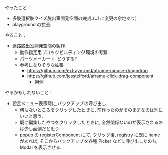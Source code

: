 やったこと：

- 多肢選択肢クイズ脱出室開発空間の完成.(UI に変更の余地あり)
- playground の拡張.

やること：

- 迷路脱出室開発空間の製作.
  - 動作指定用ブロックビルディング環境の考察.
  - パーツメーカー <- どうする?
  - 参考になりそうな拡張
    - <https://github.com/extraymond/aframe-mouse-dragndrop>
    - <https://github.com/jesstelford/aframe-click-drag-component>
      - [用例](https://jesstelford.github.io/aframe-click-drag-component/)

やるかもしれないこと：

- 設定メニュー表示時に,バックアップの呼び出し.
  - 何もないところをクリックしたときに, 前作ったのがそのままなのは別にいいと思う.
  - 既に編集したやつをクリックしたときに, 全然関係ないのが表示されるのは少し面倒だと思う.
  - popup の registerComponent にて, クリック後, registry に既に name があれば, そこからバックアップを各種 Picker などに呼び出したのち, Modal を表示させる.
